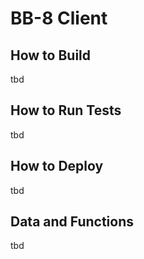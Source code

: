# BB-8 Client

## How to Build

tbd

## How to Run Tests

tbd

## How to Deploy

tbd

## Data and Functions

tbd
